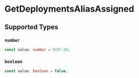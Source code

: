 # GetDeploymentsAliasAssigned


## Supported Types

### `number`

```typescript
const value: number = 9197.38;
```

### `boolean`

```typescript
const value: boolean = false;
```

